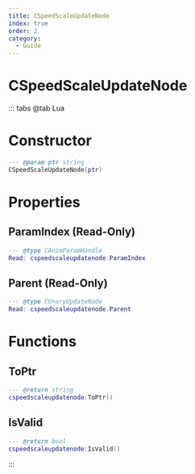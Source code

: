 ```yaml
---
title: CSpeedScaleUpdateNode
index: true
order: 2
category:
  - Guide
---
```


# CSpeedScaleUpdateNode

::: tabs
@tab Lua
# Constructor
```lua
--- @param ptr string
CSpeedScaleUpdateNode(ptr)
```
# Properties
## ParamIndex (Read-Only)
```lua
--- @type CAnimParamHandle
Read: cspeedscaleupdatenode.ParamIndex
```
## Parent (Read-Only)
```lua
--- @type CUnaryUpdateNode
Read: cspeedscaleupdatenode.Parent
```
# Functions
## ToPtr
```lua
--- @return string
cspeedscaleupdatenode:ToPtr()
```
## IsValid
```lua
--- @return bool
cspeedscaleupdatenode:IsValid()
```

:::